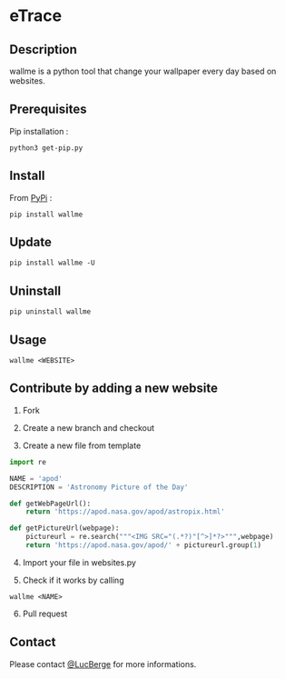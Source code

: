 # eTrace

## Description

wallme is a python tool that change your wallpaper every day based on websites.

## Prerequisites

Pip installation :
```
python3 get-pip.py
```

## Install

From [PyPi](https://pypi.org/project/wallme/) :
```
pip install wallme
```

## Update
```
pip install wallme -U
```

## Uninstall

```
pip uninstall wallme
```

## Usage

```
wallme <WEBSITE>
```

## Contribute by adding a new website

1. Fork

2. Create a new branch and checkout

3. Create a new file from template

```python
import re

NAME = 'apod'
DESCRIPTION = 'Astronomy Picture of the Day'

def getWebPageUrl():
	return 'https://apod.nasa.gov/apod/astropix.html'

def getPictureUrl(webpage):
	pictureurl = re.search("""<IMG SRC="(.*?)"[^>]*?>""",webpage)
	return 'https://apod.nasa.gov/apod/' + pictureurl.group(1)
```

4. Import your file in websites.py

5. Check if it works by calling 
```
wallme <NAME>
```

6. Pull request

## Contact

Please contact [@LucBerge](https://github.com/LucBerge) for more informations.
